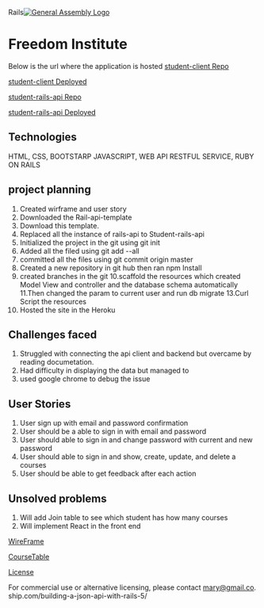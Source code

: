 Rails[![General Assembly Logo](https://camo.githubusercontent.com/1a91b05b8f4d44b5bbfb83abac2b0996d8e26c92/687474703a2f2f692e696d6775722e636f6d2f6b6538555354712e706e67)](https://generalassemb.ly/education/web-development-immersive)

# Freedom Institute
Below is the url where the application is hosted
[student-client Repo](https://github.com/MaryJosephA/student-client)

[student-client Deployed](https://maryjosepha.github.io/student-client/)

[student-rails-api Repo](https://github.com/MaryJosephA/student-api)

[student-rails-api Deployed](https://enigmatic-plains-70569.herokuapp.com/)

## Technologies
HTML, CSS, BOOTSTARP JAVASCRIPT, WEB API RESTFUL SERVICE, RUBY ON RAILS

## project planning
1. Created wirframe and user story
2. Downloaded the Rail-api-template
3. Download this template.
4. Replaced all the instance of rails-api to Student-rails-api
5. Initialized the project in the git using git init
6. Added all the filed using git add --all
7. committed all the files using git commit origin master
8. Created a new repository in git hub then ran npm Install
9. created branches in the git
10.scaffold the resources which created Model View and controller  and the
  database schema automatically
11.Then changed the param to current user and run db migrate
13.Curl Script the resources
14.  Hosted the site in the Heroku


## Challenges faced

1.  Struggled with connecting the api client and backend but overcame by reading
    documetation.
2.  Had difficulty in displaying the data but managed to
3.  used google chrome to debug the issue

## User Stories

1. User sign up with email and password confirmation
2. User should be a able to sign in with email and password
3. User should able to sign in and change password with current and new password
4. User should able to sign in and  show, create, update, and delete a courses
5. User should be able to get feedback after each action

## Unsolved problems
1. Will add Join table to see which student has how many courses
2. Will implement React in the front end



[WireFrame](https://github.com/MaryJosephA/student-client/tree/master/public/Wireframe.PNG)


[CourseTable](https://github.com/MaryJosephA/student-rails-api/tree/master/public/ERD-Courses.png)

[License](LICENSE)

 For commercial use or
 alternative licensing, please contact mary@gmail.co.
ship.com/building-a-json-api-with-rails-5/
